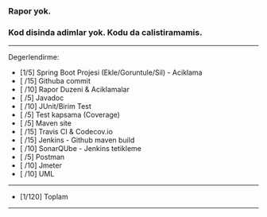 ### Rapor yok.
### Kod disinda adimlar yok. Kodu da calistiramamis.

**************************************************************************
Degerlendirme:

* [1/5] Spring Boot Projesi (Ekle/Goruntule/Sil)  - Aciklama
* [ /15] Githuba commit
* [ /10] Rapor Duzeni & Aciklamalar
* [ /5] Javadoc
* [ /10] JUnit/Birim Test
* [ /5] Test kapsama (Coverage)
* [ /5] Maven site
* [ /15] Travis CI & Codecov.io
* [ /15] Jenkins - Github maven build
* [ /10] SonarQUbe - Jenkins tetikleme
* [ /5] Postman
* [ /10] Jmeter
* [ /10] UML
---------------------------
* [1/120] Toplam

**************************************************************************